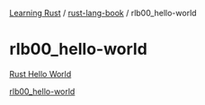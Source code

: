 [Learning Rust](../../README.md) / [rust-lang-book](../zz_gneratered_mdi.md) / rlb00_hello-world

# rlb00_hello-world

[Rust Hello World](README.md)

[rlb00_hello-world](index.md)
